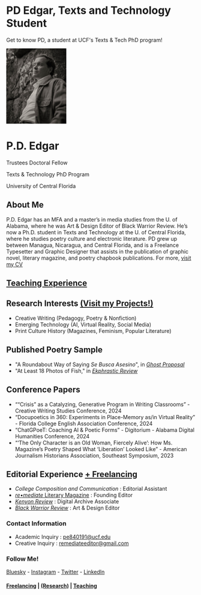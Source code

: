 # PD Edgar, Texts and Technology Student
Get to know PD, a student at UCF's Texts &amp; Tech PhD program! 

<img src="assets/PDEdgarHeadshot24.png" height="200">

# P.D. Edgar
Trustees Doctoral Fellow

Texts & Technology PhD Program

University of Central Florida

## About Me
P.D. Edgar has an MFA and a master’s in media studies from the U. of Alabama, where he was Art & Design Editor of Black Warrior Review. He’s now a Ph.D. student in Texts and Technology at the U. of Central Florida, where he studies poetry culture and electronic literature. PD grew up between Managua, Nicaragua, and Central Florida, and is a Freelance Typesetter and Graphic Designer that assists in the publication of graphic novel, literary magazine, and poetry chapbook publications. For more, [visit my CV](pages/My-CV.md)

## [Teaching Experience](teaching/index.md)

## Research Interests [(Visit my Projects!)](projects/index.md)
- Creative Writing (Pedagogy, Poetry & Nonfiction)
- Emerging Technology (AI, Virtual Reality, Social Media)		
- Print Culture History (Magazines, Feminism, Popular Literature)

## Published Poetry Sample
- "A Roundabout Way of Saying *Se Busca Asesino*", in [*Ghost Proposal*](https://ghostproposal.com/PD-Edgar)
- "At Least 18 Photos of Fish," in [*Ekphrastic Review*](https://www.ekphrastic.net/the-ekphrastic-review/at-least-18-photos-of-fish-by-p-d-edgar)

## Conference Papers
- ““Crisis” as a Catalyzing, Generative Program in Writing Classrooms” - Creative Writing Studies Conference, 2024
- “Docupoetics in 360: Experiments in Place-Memory as/in Virtual Reality” - Florida College English Association Conference, 2024
- “ChatGPoeT: Coaching AI & Poetic Forms” - Digitorium -  Alabama Digital Humanities Conference, 2024
- “‘The Only Character is an Old Woman, Fiercely Alive’: How Ms. Magazine’s Poetry Shaped What ‘Liberation’ Looked Like” - American Journalism Historians Association, Southeast Symposium, 2023

## Editorial Experience [+ Freelancing](freelance/index.md)
- *College Composition and Communication* : Editorial Assistant
- [*re•mediate* Literary Magazine](https://remediatelitmag.xyz) : Founding Editor
- [*Kenyon Review*](https://kenyonreview.org) : Digital Archive Associate
- [*Black Warrior Review*](https://bwr.ua.edu) : Art & Design Editor

### Contact Information
- Academic Inquiry : pe840191@ucf.edu
- Creative Inquiry : remediateeditor@gmail.com

### Follow Me!

[Bluesky](https://bsky.app/profile/pdedgar30.bsky.social) - [Instagram](https://www.instagram.com/pdedgar30/) - [Twitter](https://x.com/PDEdgar30) - [LinkedIn](https://www.linkedin.com/in/p-d-edgar/)

#### [Freelancing](freelance/index.md) | [(Research)](projects/index.md) | [Teaching](teaching/index.md)
